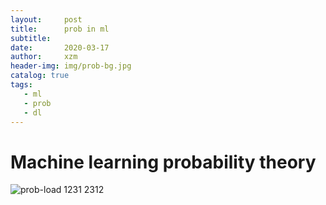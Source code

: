 ```yaml
---
layout:     post
title:      prob in ml
subtitle:    
date:       2020-03-17
author:     xzm
header-img: img/prob-bg.jpg
catalog: true
tags:
   - ml
   - prob
   - dl
---
```


# Machine learning probability theory

![prob-load](https://github.com/YAyaXM/YAyaXM.github.io/blob/master/img/prob.jpg)
1231
2312
